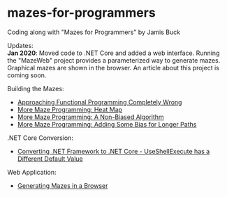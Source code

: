 # mazes-for-programmers
Coding along with "Mazes for Programmers" by Jamis Buck

Updates:  
**Jan 2020**: Moved code to .NET Core and added a web interface. Running the "MazeWeb" project provides a parameterized way to generate mazes. Graphical mazes are shown in the browser. An article about this project is coming soon.

Building the Mazes: 
* [Approaching Functional Programming Completely Wrong](https://jeremybytes.blogspot.com/2017/03/approaching-function-programming.html)
* [More Maze Programming: Heat Map](https://jeremybytes.blogspot.com/2017/07/more-maze-programming-heat-map.html)
* [More Maze Programming: A Non-Biased Algorithm](https://jeremybytes.blogspot.com/2017/07/more-maze-programming-non-biased.html)
* [More Maze Programming: Adding Some Bias for Longer Paths](https://jeremybytes.blogspot.com/2017/07/more-maze-programming-adding-some-bias.html)  

.NET Core Conversion:
* [Converting .NET Framework to .NET Core - UseShellExecute has a Different Default Value](https://jeremybytes.blogspot.com/2019/08/converting-net-framework-to-net-core.html)  

Web Application:
* [Generating Mazes in a Browser](https://jeremybytes.blogspot.com/2020/01/generating-mazes-in-browser.html)